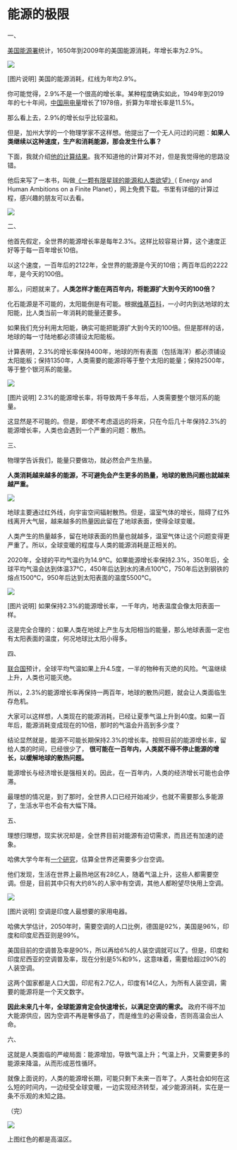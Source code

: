 # 能源的极限

一、

[美国能源署](https://www.eia.gov/totalenergy/data/annual/index.php)统计，1650年到2009年的美国能源消耗，年增长率为2.9%。

![](https://cdn.beekka.com/blogimg/asset/202207/bg2022072403.webp)

[图片说明] 美国的能源消耗，红线为年均2.9%。

你可能觉得，2.9%不是一个很高的增长率。某种程度确实如此，1949年到2019年的七十年间，[中国用电量](http://news.jcrb.com/jxsw/201910/t20191010_2058537.html)增长了1978倍，折算为年增长率是11.5%。

那么看上去，2.9%的增长似乎比较温和。

但是，加州大学的一个物理学家不这样想。他提出了一个无人问过的问题：**如果人类继续以这种速度，生产和消耗能源，那会发生什么事？**

下面，我就介绍[他的计算结果](https://dothemath.ucsd.edu/2011/07/galactic-scale-energy/)。我不知道他的计算对不对，但是我觉得他的思路没错。

他后来写了一本书，叫做[《一颗有限星球的能源和人类欲望》](https://escholarship.org/uc/energy_ambitions)（
Energy and Human Ambitions on a Finite Planet），网上免费下载。书里有详细的计算过程，感兴趣的朋友可以去看。

![](https://cdn.beekka.com/blogimg/asset/202207/bg2022072404.webp)

二、

他首先假定，全世界的能源增长率是每年2.3%。这样比较容易计算，这个速度正好等于每一百年增长10倍。

以这个速度，一百年后的2122年，全世界的能源是今天的10倍；两百年后的2222年，是今天的100倍。

那么，问题就来了。**人类怎样才能在两百年内，将能源扩大到今天的100倍？** 

化石能源是不可能的，太阳能倒是有可能。根据[维基百科](https://zh.wikipedia.org/wiki/%E5%A4%AA%E9%98%B3%E8%83%BD#%E6%9D%A5%E8%87%AA%E5%A4%AA%E9%98%B3%E7%9A%84%E8%83%BD%E9%87%8F)，一小时内到达地球的太阳能，比人类当前一年消耗的能量还要多。

如果我们充分利用太阳能，确实可能把能源扩大到今天的100倍。但是那样的话，地球的每一寸陆地都必须铺设太阳能板。

计算表明，2.3%的增长率保持400年，地球的所有表面（包括海洋）都必须铺设太阳能板；保持1350年，人类需要的能源将等于整个太阳的能量；保持2500年，等于整个银河系的能量。

![](https://cdn.beekka.com/blogimg/asset/202207/bg2022072405.webp)

[图片说明] 2.3%的能源增长率，将导致两千多年后，人类需要整个银河系的能量。

这显然是不可能的。但是，即使不考虑遥远的将来，只在今后几十年保持2.3%的能源增长率，人类也会遇到一个严重的问题：散热。

三、

物理学告诉我们，能量只要做功，就必然会产生热量。

**人类消耗越来越多的能源，不可避免会产生更多的热量，地球的散热问题也就越来越严重。**

![](https://cdn.beekka.com/blogimg/asset/202207/bg2022072616.webp)

地球主要通过红外线，向宇宙空间辐射散热。但是，温室气体的增长，阻碍了红外线离开大气层，越来越多的热量因此留在了地球表面，使得全球变暖。

人类产生的热量越多，留在地球表面的热量也就越多，温室气体让这个问题变得更严重了。所以，全球变暖的程度与人类的能源消耗是正相关的。

2020年，全球的平均气温约为14.9℃。如果能源增长率保持2.3%，350年后，全球平均气温会达到体温37℃，450年后达到水的沸点100℃，750年后达到钢铁的熔点1500℃，950年后达到太阳表面的温度5500℃。

![](https://cdn.beekka.com/blogimg/asset/202207/bg2022072406.webp)

[图片说明] 如果保持2.3%的能源增长率，一千年内，地表温度会像太阳表面一样。

这是完全合理的：如果人类在地球上产生与太阳相当的能量，那么地球表面一定也有太阳表面的温度，何况地球比太阳小得多。

四、

[联合国](https://www.unep.org/zh-hans/xinwenyuziyuan/gushi/buduanbiannuandeshijieweixiedeqiushangwuzhongdeshengcun)预计，全球平均气温如果上升4.5度，一半的物种有灭绝的风险。气温继续上升，人类也可能灭绝。

所以，2.3%的能源增长率再保持一两百年，地球的散热问题，就会让人类面临生存危机。

大家可以这样想，人类现在的能源消耗，已经让夏季气温上升到40度。如果一百年后，能源消耗变成现在的10倍，那时的气温会升高到多少度？

结论显然就是，能源不可能长期保持2.3%的增长率。按照目前的能源增长率，留给人类的时间，已经很少了， **很可能在一百年内，人类就不得不停止能源的增长，以缓解地球的散热问题。**

能源增长与经济增长是强相关的。因此，在一百年内，人类的经济增长可能也会停滞。

最理想的情况是，到了那时，全世界人口已经开始减少，也就不需要那么多能源了，生活水平也不会有大幅下降。

五、

理想归理想，现实状况却是，全世界目前对能源有迫切需求，而且还有加速的迹象。

哈佛大学今年有[一个研究](https://techxplore.com/news/2022-07-hotter-world-air-conditioning-isnt.html)，估算全世界还需要多少台空调。

他们发现，生活在世界上最热地区有28亿人，随着气温上升，这些人都需要空调。但是，目前其中只有大约8%的人家中有空调，其他人都盼望尽快用上空调。

![](https://cdn.beekka.com/blogimg/asset/202207/bg2022072617.webp)

[图片说明] 空调是印度人最想要的家用电器。

哈佛大学估计，2050年时，需要空调的人口比例，德国是92%，美国是96%，印度和印度尼西亚则是99%。

美国目前的空调普及率是90%，所以再给6%的人装空调就可以了。但是，印度和印度尼西亚的空调普及率，现在分别是5%和9%，这意味着，需要给超过90%的人装空调。

这两个国家都是人口大国，印尼有2.7亿人，印度有14亿人，为所有人装空调，需要的能源将是一个天文数字。

**因此未来几十年，全球能源肯定会快速增长，以满足空调的需求。** 政府不得不加大能源供应，因为空调不再是奢侈品了，而是维生的必需设备，否则高温会出人命。

六、

这就是人类面临的严峻局面：能源增加，导致气温上升；气温上升，又需要更多的能源来降温，从而形成恶性循环。

就像上面说的，人类的能源增长期，可能只剩下未来一百年了。人类社会如何在这么短的时间内，一边经受全球变暖，一边实现经济转型，减少能源消耗，实在是一条不乐观的未知之路。

（完）

![](https://ars.els-cdn.com/content/image/1-s2.0-S0378778822003693-gr1.jpg)

上图红色的都是高温区。